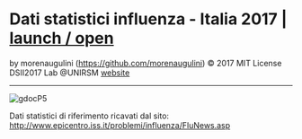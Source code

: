 
# Dati statistici influenza - Italia 2017 | [launch / open](http://dsii-2017-unirsm.github.io/2017/gdoc)

by morenaugulini (https://github.com/morenaugulini) © 2017 MIT License  
DSII2017 Lab @UNIRSM [website](http://dsii-2017-unirsm.github.io)

----

![gdocP5](http://imgur.com/a/61dzK)

Dati statistici di riferimento ricavati dal sito:
http://www.epicentro.iss.it/problemi/influenza/FluNews.asp
